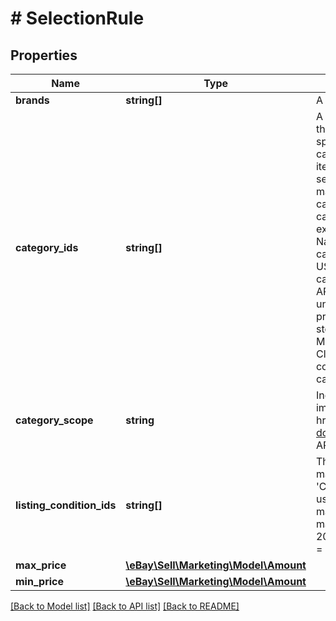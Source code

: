 # # SelectionRule

## Properties

Name | Type | Description | Notes
------------ | ------------- | ------------- | -------------
**brands** | **string[]** | A list of the brands of the items to be included in the campaign. | [optional]
**category_ids** | **string[]** | A list of category IDs associated with the listings to be included in the campaign. Ada are created for all the seller&#39;s items listed in the specified categories, up to a maximum of 50,000 items. The IDs can be either a list of eBay category IDs (from the site where the item is hosted), or a list of category IDs defined and used by the seller&#39;s store. eBay Marketplace category IDs To get a list of marketplace category IDs, do one of the following: Get a list of category IDs for a marketplace by adding /sch/allcategories/all-categories to the marketplace URL when browsing the site. For example: http://www.ebay.com.au/sch/allcategories/all-categories Navigate to the desired category on the host site and copy the category ID from the URL. These options are also available for the US marketplace: See Category Changes for the latest list of category IDs. Retrieve a list of category IDs using the Taxonomy API. Seller store category IDs Because store category IDs are uniquely defined and maintained by each seller, this service cannot provide a list of a seller&#39;s IDs. However, sellers can retrieve their store category IDs as follows: Go to Seller Hub &amp;gt; Marketing. Click Manage store categories. A list of your store categories displays. Click the All categories link displayed at the bottom of the list. A complete list of your store categories and their associated store category IDs displays. | [optional]
**category_scope** | **string** | Indicates the source of the category ID; eBay or seller&#39;s store. For implementation help, refer to &lt;a href&#x3D;&#39;https://developer.ebay.com/api-docs/sell/marketing/types/sme:CategoryScopeEnum&#39;&gt;eBay API documentation&lt;/a&gt; | [optional]
**listing_condition_ids** | **string[]** | The ID of the listing&#39;s condition. Note: In the US and Australian marketplaces, Condition ID 2000 now maps to an item condition of &#39;Certified Refurbished&#39;, but this item condition is only available for use for a select number of US and Australian sellers. For all other marketplaces besides the US and Australia, Condition ID 2000 still maps to &#39;Manufacturer Refurbished&#39;. Valid values: 1000 &#x3D; New 2000 &#x3D; Manufacturer refurbished 2500 &#x3D; Seller refurbished 3000 &#x3D; Used/Like new/Pre owned | [optional]
**max_price** | [**\eBay\Sell\Marketing\Model\Amount**](Amount.md) |  | [optional]
**min_price** | [**\eBay\Sell\Marketing\Model\Amount**](Amount.md) |  | [optional]

[[Back to Model list]](../../README.md#models) [[Back to API list]](../../README.md#endpoints) [[Back to README]](../../README.md)
